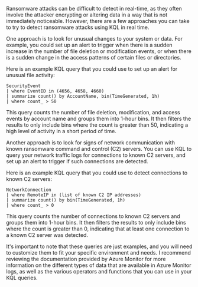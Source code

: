 Ransomware attacks can be difficult to detect in real-time, as they often involve the attacker encrypting or altering data in a way that is not immediately noticeable. However, there are a few approaches you can take to try to detect ransomware attacks using KQL in real time.

One approach is to look for unusual changes to your system or data. For example, you could set up an alert to trigger when there is a sudden increase in the number of file deletion or modification events, or when there is a sudden change in the access patterns of certain files or directories.

Here is an example KQL query that you could use to set up an alert for unusual file activity:

    SecurityEvent
    | where EventID in (4656, 4658, 4660)
    | summarize count() by AccountName, bin(TimeGenerated, 1h)
    | where count_ > 50

This query counts the number of file deletion, modification, and access events by account name and groups them into 1-hour bins. It then filters the results to only include bins where the count is greater than 50, indicating a high level of activity in a short period of time.

Another approach is to look for signs of network communication with known ransomware command and control (C2) servers. You can use KQL to query your network traffic logs for connections to known C2 servers, and set up an alert to trigger if such connections are detected.

Here is an example KQL query that you could use to detect connections to known C2 servers:

    NetworkConnection
    | where RemoteIP in (list of known C2 IP addresses)
    | summarize count() by bin(TimeGenerated, 1h)
    | where count_ > 0

This query counts the number of connections to known C2 servers and groups them into 1-hour bins. It then filters the results to only include bins where the count is greater than 0, indicating that at least one connection to a known C2 server was detected.

It's important to note that these queries are just examples, and you will need to customize them to fit your specific environment and needs. I recommend reviewing the documentation provided by Azure Monitor for more information on the different types of data that are available in Azure Monitor logs, as well as the various operators and functions that you can use in your KQL queries.